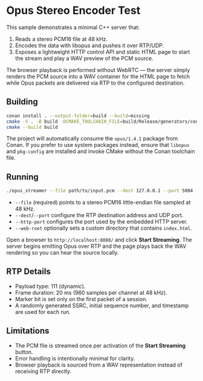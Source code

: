 # Opus Stereo Encoder Test

This sample demonstrates a minimal C++ server that:

1. Reads a stereo PCM16 file at 48 kHz.
2. Encodes the data with libopus and pushes it over RTP/UDP.
3. Exposes a lightweight HTTP control API and static HTML page to start the stream and play a WAV preview of the PCM source.

The browser playback is performed without WebRTC — the server simply renders the PCM source into a WAV container for the HTML page to fetch while Opus packets are delivered via RTP to the configured destination.

## Building

```bash
conan install . --output-folder=build --build=missing
cmake -S . -B build -DCMAKE_TOOLCHAIN_FILE=build/Release/generators/conan_toolchain.cmake -DCMAKE_BUILD_TYPE=Release
cmake --build build
```

The project will automatically consume the `opus/1.4.1` package from Conan. If you prefer to use system packages instead, ensure
that `libopus` and `pkg-config` are installed and invoke CMake without the Conan toolchain file.

## Running

```bash
./opus_streamer --file path/to/input.pcm --dest 127.0.0.1 --port 5004 --http-port 8080
```

* `--file` (required) points to a stereo PCM16 little-endian file sampled at 48 kHz.
* `--dest`/`--port` configure the RTP destination address and UDP port.
* `--http-port` configures the port used by the embedded HTTP server.
* `--web-root` optionally sets a custom directory that contains `index.html`.

Open a browser to `http://localhost:8080/` and click **Start Streaming**. The server begins emitting Opus over RTP and the page plays back the WAV rendering so you can hear the source locally.

## RTP Details

* Payload type: 111 (dynamic).
* Frame duration: 20 ms (960 samples per channel at 48 kHz).
* Marker bit is set only on the first packet of a session.
* A randomly generated SSRC, initial sequence number, and timestamp are used for each run.

## Limitations

* The PCM file is streamed once per activation of the **Start Streaming** button.
* Error handling is intentionally minimal for clarity.
* Browser playback is sourced from a WAV representation instead of receiving RTP directly.
